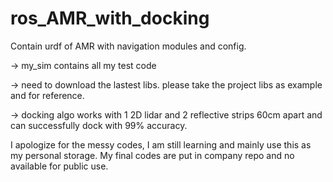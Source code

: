 # ros_AMR_with_docking

Contain urdf of AMR with navigation modules and config.

-> my_sim contains all my test code

-> need to download the lastest libs. please take the project libs as example and for reference.



-> docking algo works with 1 2D lidar and 2 reflective strips 60cm apart and can successfully dock with 99% accuracy.



I apologize for the messy codes, I am still learning and mainly use this as my personal storage. My final codes are put in company repo and no available for public use.

